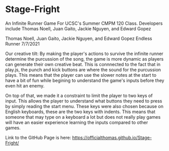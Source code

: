 # Stage-Fright
An Infinite Runner Game For UCSC's Summer CMPM 120 Class. Developers include Thomas Noell, Juan Gaito, Jackie Nguyen, and Edward Gopez

Thomas Noell, Juan Gaito, Jackie Nguyen, and Edward Gopez
Endless Runner
7/7/2021

Our creative tilt:
By making the player's actions to survive the infinite runner determine the purcussion of the song, the game is more dynamic as players can generate their own creative beat. This is connnected to the fact that in play.js, the punch and kick buttons are where the sound for the purcussion plays. This means that the player can use the slower notes at the start to have a bit of fun while begining to understand the game's inputs before they even hit an enemy.

On top of that, we made it a constraint to limit the player to two keys of input. This allows the player to understand what buttons they need to press by simply reading the start menu. These keys were also chosen because on English keyboards, these are the two keys with indents. This means that someone that may type on a keyboard a lot but does not really play games will have an easier experience learning the inputs compared to other games.

Link to the GitHub Page is here:
https://officialthomas.github.io/Stage-Fright/ 
